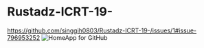 # Rustadz-ICRT-19-
https://github.com/singgih0803/Rustadz-ICRT-19-/issues/1#issue-796953252
![HomeApp for GitHub](https://user-images.githubusercontent.com/57170834/106291355-1acd5e00-627e-11eb-8d65-917cbf7f2000.png)

